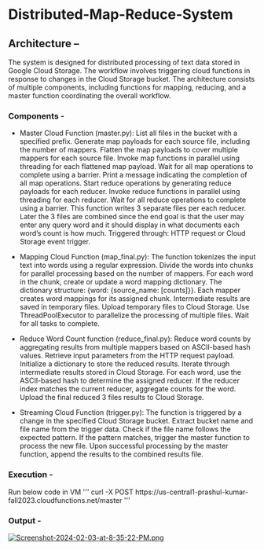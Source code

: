 # Distributed-Map-Reduce-System

## Architecture –
The system is designed for distributed processing of text data stored in Google Cloud Storage. The workflow involves triggering cloud functions in response to changes in the Cloud Storage bucket. The architecture consists of multiple components, including functions for mapping, reducing, and a master function coordinating the overall workflow.

### Components -

- Master Cloud Function (master.py): List all files in the bucket with a specified prefix. Generate map payloads for each source file, including the number of mappers. Flatten the map payloads to cover multiple mappers for each source file. Invoke map functions in parallel using threading for each flattened map payload. Wait for all map operations to complete using a barrier. Print a message indicating the completion of all map operations. Start reduce operations by generating reduce payloads for each reducer. Invoke reduce functions in parallel using threading for each reducer. Wait for all reduce operations to complete using a barrier. This function writes 3 separate files per each reducer. Later the 3 files are combined since the end goal is that the user may enter any query word and it should display in what documents each word’s count is how much.
Triggered through: HTTP request or Cloud Storage event trigger.

- Mapping Cloud Function (map_final.py): The function tokenizes the input text into words using a regular expression. Divide the words into chunks for parallel processing based on the number of mappers. For each word in the chunk, create or update a word mapping dictionary. The dictionary structure: {word: {source_name: [counts]}}.
Each mapper creates word mappings for its assigned chunk. Intermediate results are saved in temporary files. Upload temporary files to Cloud Storage. Use ThreadPoolExecutor to parallelize the processing of multiple files. Wait for all tasks to complete.

- Reduce Word Count function (reduce_final.py): Reduce word counts by aggregating results from multiple mappers based on ASCII-based hash values. Retrieve input parameters from the HTTP request payload. Initialize a dictionary to store the reduced results. Iterate through intermediate results stored in Cloud Storage. For each word, use the ASCII-based hash to determine the assigned reducer. If the reducer index matches the current reducer, aggregate counts for the word. Upload the final reduced 3 files results to Cloud Storage.

- Streaming Cloud Function (trigger.py): The function is triggered by a change in the specified Cloud Storage bucket. Extract bucket name and file name from the trigger data. Check if the file name follows the expected pattern. If the pattern matches, trigger the master function to process the new file. Upon successful processing by the master function, append the results to the combined results file.

### Execution - 

Run below code in VM
'''
curl -X POST https://us-central1-prashul-kumar- fall2023.cloudfunctions.net/master
'''

### Output - 
[![Screenshot-2024-02-03-at-8-35-22-PM.png](https://i.postimg.cc/mgJj8XpK/Screenshot-2024-02-03-at-8-35-22-PM.png)](https://postimg.cc/FYb0KZ4x)

